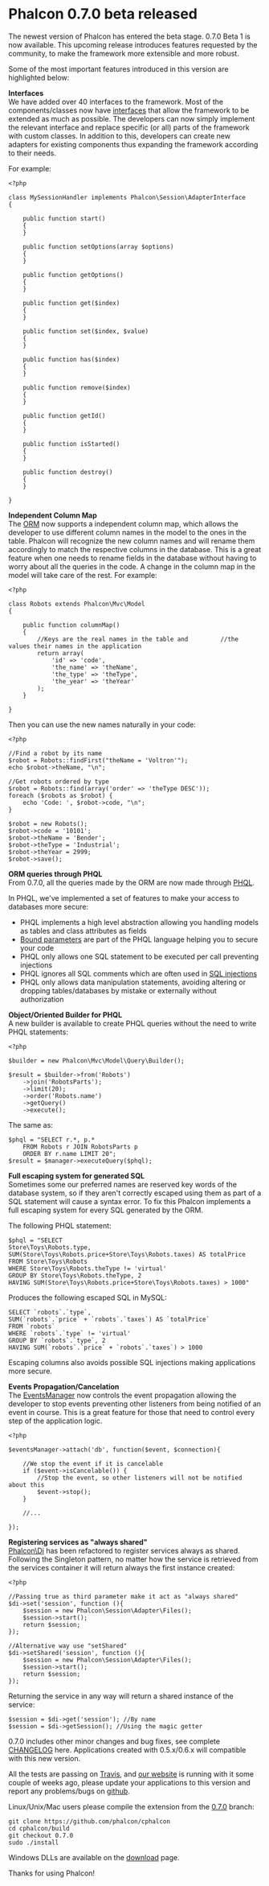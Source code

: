<!--
slug: phalcon-0-7-0-beta-released
date: Wed Nov 21 2012 11:00:00 GMT-0500 (EST)
tags: php, phalcon, orm, release
title: Phalcon 0.7.0 beta released
id: 36213237029
link: http://blog.phalconphp.com/post/36213237029/phalcon-0-7-0-beta-released
raw: {"blog_name":"phalconphp","id":36213237029,"post_url":"http://blog.phalconphp.com/post/36213237029/phalcon-0-7-0-beta-released","slug":"phalcon-0-7-0-beta-released","type":"text","date":"2012-11-21 16:00:00 GMT","timestamp":1353513600,"state":"published","format":"html","reblog_key":"EjsB77M7","tags":["php","phalcon","orm","release"],"short_url":"http://tmblr.co/Z6PumvXkUYKb","highlighted":[],"note_count":2,"title":"Phalcon 0.7.0 beta released","body":"<p>The newest version of Phalcon has entered the beta stage. 0.7.0 Beta 1 is now available. This upcoming release introduces features requested by the community, to make the framework more extensible and more robust.</p>\n<p>Some of the most important features introduced in this version are highlighted below:</p>\n<p><strong>Interfaces</strong><br/> We have added over 40 interfaces to the framework. Most of the components/classes now have <a href=\"http://php.net/manual/en/language.oop5.interfaces.php\">interfaces</a> that allow the framework to be extended as much as possible. The developers can now simply implement the relevant interface and replace specific (or all) parts of the framework with custom classes. In addition to this, developers can create new adapters for existing components thus expanding the framework according to their needs.</p>\n<p>For example:</p>\n<pre class=\"sh_php sh_sourceCode\">&lt;?php\n\nclass MySessionHandler implements Phalcon\\Session\\AdapterInterface \n{\n    \n    public function start()\n    {\n    }\n\n    public function setOptions(array $options)\n    {\n    }\n\n    public function getOptions()\n    {\n    }\n\n    public function get($index)\n    {\n    }\n\n    public function set($index, $value)\n    {\n    }\n\n    public function has($index)\n    {\n    }\n\n    public function remove($index)\n    {\n    }\n\n    public function getId()\n    {\n    }\n\n    public function isStarted()\n    {\n    }\n\n    public function destroy()\n    {\n    }\n\n}\n</pre>\n<p><strong>Independent Column Map</strong><br/> The <a href=\"http://docs.phalconphp.com/en/latest/reference/models.html\">ORM</a> now supports a independent column map, which allows the developer to use different column names in the model to the ones in the table. Phalcon will recognize the new column names and will rename them accordingly to match the respective columns in the database. This is a great feature when one needs to rename fields in the database without having to worry about all the queries in the code. A change in the column map in the model will take care of the rest. For example:</p>\n<pre class=\"sh_php sh_sourceCode\">&lt;?php\n\nclass Robots extends Phalcon\\Mvc\\Model\n{\n    \n    public function columnMap()\n    {\n        //Keys are the real names in the table and <br/>        //the values their names in the application\n        return array(\n            'id' =&gt; 'code',\n            'the_name' =&gt; 'theName',\n            'the_type' =&gt; 'theType',\n            'the_year' =&gt; 'theYear'\n        );\n    }\n\n}\n</pre>\n<p>Then you can use the new names naturally in your code:</p>\n<pre class=\"sh_php sh_sourceCode\">&lt;?php\n\n//Find a robot by its name\n$robot = Robots::findFirst(\"theName = 'Voltron'\");\necho $robot-&gt;theName, \"\\n\";\n\n//Get robots ordered by type\n$robot = Robots::find(array('order' =&gt; 'theType DESC'));\nforeach ($robots as $robot) {\n    echo 'Code: ', $robot-&gt;code, \"\\n\";\n}\n\n$robot = new Robots();\n$robot-&gt;code = '10101';\n$robot-&gt;theName = 'Bender';\n$robot-&gt;theType = 'Industrial';\n$robot-&gt;theYear = 2999;\n$robot-&gt;save();\n</pre>\n<p><strong>ORM queries through PHQL</strong><br/> From 0.7.0, all the queries made by the ORM are now made through <a href=\"http://docs.phalconphp.com/en/latest/reference/phql.html\">PHQL</a>.</p>\n<p>In PHQL, we&rsquo;ve implemented a set of features to make your access to databases more secure:</p>\n<ul><li>PHQL implements a high level abstraction allowing you handling models as tables and class attributes as fields</li>\n<li><a href=\"http://www.php.net/manual/en/pdo.prepared-statements.php\">Bound parameters</a> are part of the PHQL language helping you to secure your code</li>\n<li>PHQL only allows one SQL statement to be executed per call preventing injections</li>\n<li>PHQL ignores all SQL comments which are often used in <a href=\"http://en.wikipedia.org/wiki/SQL_injection\">SQL injections</a></li>\n<li>PHQL only allows data manipulation statements, avoiding altering or dropping tables/databases by mistake or externally without authorization</li>\n</ul><p><strong>Object/Oriented Builder for PHQL</strong><br/> A new builder is available to create PHQL queries without the need to write PHQL statements:</p>\n<pre class=\"sh_php sh_sourceCode\">&lt;?php\n\n$builder = new Phalcon\\Mvc\\Model\\Query\\Builder();\n\n$result = $builder-&gt;from('Robots')\n    -&gt;join('RobotsParts');\n    -&gt;limit(20);\n    -&gt;order('Robots.name')\n    -&gt;getQuery()\n    -&gt;execute();\n</pre>\n<p>The same as:</p>\n<pre class=\"sh_php sh_sourceCode\">$phql = \"SELECT r.*, p.* \n    FROM Robots r JOIN RobotsParts p \n    ORDER BY r.name LIMIT 20\";\n$result = $manager-&gt;executeQuery($phql);\n</pre>\n<p><strong>Full escaping system for generated SQL</strong><br/> Sometimes some our preferred names are reserved key words of the database system, so if they aren&rsquo;t correctly escaped using them as part of a SQL statement will cause a syntax error. To fix this Phalcon implements a full escaping system for every SQL generated by the ORM.</p>\n<p>The following PHQL statement:</p>\n<pre class=\"sh_php sh_sourceCode\">$phql = \"SELECT \nStore\\Toys\\Robots.type,\nSUM(Store\\Toys\\Robots.price+Store\\Toys\\Robots.taxes) AS totalPrice\nFROM Store\\Toys\\Robots \nWHERE Store\\Toys\\Robots.theType != 'virtual'\nGROUP BY Store\\Toys\\Robots.theType, 2\nHAVING SUM(Store\\Toys\\Robots.price+Store\\Toys\\Robots.taxes) &gt; 1000\"\n</pre>\n<p>Produces the following escaped SQL in MySQL:</p>\n<pre class=\"sh_sql sh_sourceCode\">SELECT `robots`.`type`,\nSUM(`robots`.`price` + `robots`.`taxes`) AS `totalPrice`\nFROM `robots`\nWHERE `robots`.`type` != 'virtual'\nGROUP BY `robots`.`type`, 2\nHAVING SUM(`robots`.`price` + `robots`.`taxes`) &gt; 1000\n</pre>\n<p>Escaping columns also avoids possible SQL injections making applications more secure.</p>\n<p><strong>Events Propagation/Cancelation</strong><br/> The <a href=\"http://docs.phalconphp.com/en/latest/reference/events.html\">EventsManager</a> now controls the event propagation allowing the developer to stop events preventing other listeners from being notified of an event in course. This is a great feature for those that need to control every step of the application logic.</p>\n<pre class=\"sh_php sh_sourceCode\">&lt;?php\n\n$eventsManager-&gt;attach('db', function($event, $connection){\n\n    //We stop the event if it is cancelable\n    if ($event-&gt;isCancelable()) {\n        //Stop the event, so other listeners will not be notified about this\n        $event-&gt;stop();\n    }\n\n    //...\n\n});\n</pre>\n<p><strong>Registering services as &ldquo;always shared&rdquo;</strong><br/><a href=\"http://docs.phalconphp.com/en/latest/reference/di.html\">Phalcon\\Di</a> has been refactored to register services always as shared. Following the Singleton pattern, no matter how the service is retrieved from the services container it will return always the first instance created:</p>\n<pre class=\"sh_php sh_sourceCode\">&lt;?php\n\n//Passing true as third parameter make it act as \"always shared\"\n$di-&gt;set('session', function (){\n    $session = new Phalcon\\Session\\Adapter\\Files();\n    $session-&gt;start();\n    return $session;\n});\n\n//Alternative way use \"setShared\"\n$di-&gt;setShared('session', function (){\n    $session = new Phalcon\\Session\\Adapter\\Files();\n    $session-&gt;start();\n    return $session;\n});\n</pre>\n<p>Returning the service in any way will return a shared instance of the service:</p>\n<pre class=\"sh_php sh_sourceCode\">$session = $di-&gt;get('session'); //By name\n$session = $di-&gt;getSession(); //Using the magic getter\n</pre>\n<p>0.7.0 includes other minor changes and bug fixes, see complete <a href=\"https://github.com/phalcon/cphalcon/blob/0.7.0/CHANGELOG\">CHANGELOG</a> here. Applications created with 0.5.x/0.6.x will compatible with this new version.</p>\n<p>All the tests are passing on <a href=\"https://travis-ci.org/phalcon/cphalcon/builds/3287750\">Travis</a>, and <a href=\"http://phalconphp.com/\">our website</a> is running with it some couple of weeks ago, please update your applications to this version and report any problems/bugs on <a href=\"https://github.com/phalcon/cphalcon\">github</a>.</p>\n<p>Linux/Unix/Mac users please compile the extension from the <a href=\"https://github.com/phalcon/cphalcon/tree/0.7.0\">0.7.0</a> branch:</p>\n<pre class=\"sh_sh sh_sourceCode\">git clone <a href=\"https://github.com/phalcon/cphalcon\">https://github.com/phalcon/cphalcon</a>\ncd cphalcon/build\ngit checkout 0.7.0\nsudo ./install\n</pre>\n<p>Windows DLLs are available on the <a href=\"http://phalconphp.com/download\">download</a> page.</p>\n<p>Thanks for using Phalcon!</p>","reblog":{"tree_html":"","comment":"<p>The newest version of Phalcon has entered the beta stage. 0.7.0 Beta 1 is now available. This upcoming release introduces features requested by the community, to make the framework more extensible and more robust.</p>\n<p>Some of the most important features introduced in this version are highlighted below:</p>\n<p><strong>Interfaces</strong><br> We have added over 40 interfaces to the framework. Most of the components/classes now have <a href=\"http://php.net/manual/en/language.oop5.interfaces.php\">interfaces</a> that allow the framework to be extended as much as possible. The developers can now simply implement the relevant interface and replace specific (or all) parts of the framework with custom classes. In addition to this, developers can create new adapters for existing components thus expanding the framework according to their needs.</p>\n<p>For example:</p>\n<pre class=\"sh_php sh_sourceCode\">&lt;?php\n\nclass MySessionHandler implements Phalcon\\Session\\AdapterInterface \n{\n    \n    public function start()\n    {\n    }\n\n    public function setOptions(array $options)\n    {\n    }\n\n    public function getOptions()\n    {\n    }\n\n    public function get($index)\n    {\n    }\n\n    public function set($index, $value)\n    {\n    }\n\n    public function has($index)\n    {\n    }\n\n    public function remove($index)\n    {\n    }\n\n    public function getId()\n    {\n    }\n\n    public function isStarted()\n    {\n    }\n\n    public function destroy()\n    {\n    }\n\n}\n</pre>\n<p><strong>Independent Column Map</strong><br> The <a href=\"http://docs.phalconphp.com/en/latest/reference/models.html\">ORM</a> now supports a independent column map, which allows the developer to use different column names in the model to the ones in the table. Phalcon will recognize the new column names and will rename them accordingly to match the respective columns in the database. This is a great feature when one needs to rename fields in the database without having to worry about all the queries in the code. A change in the column map in the model will take care of the rest. For example:</p>\n<pre class=\"sh_php sh_sourceCode\">&lt;?php\n\nclass Robots extends Phalcon\\Mvc\\Model\n{\n    \n    public function columnMap()\n    {\n        //Keys are the real names in the table and <br>        //the values their names in the application\n        return array(\n            'id' =&gt; 'code',\n            'the_name' =&gt; 'theName',\n            'the_type' =&gt; 'theType',\n            'the_year' =&gt; 'theYear'\n        );\n    }\n\n}\n</pre>\n<p>Then you can use the new names naturally in your code:</p>\n<pre class=\"sh_php sh_sourceCode\">&lt;?php\n\n//Find a robot by its name\n$robot = Robots::findFirst(\"theName = 'Voltron'\");\necho $robot-&gt;theName, \"\\n\";\n\n//Get robots ordered by type\n$robot = Robots::find(array('order' =&gt; 'theType DESC'));\nforeach ($robots as $robot) {\n    echo 'Code: ', $robot-&gt;code, \"\\n\";\n}\n\n$robot = new Robots();\n$robot-&gt;code = '10101';\n$robot-&gt;theName = 'Bender';\n$robot-&gt;theType = 'Industrial';\n$robot-&gt;theYear = 2999;\n$robot-&gt;save();\n</pre>\n<p><strong>ORM queries through PHQL</strong><br> From 0.7.0, all the queries made by the ORM are now made through <a href=\"http://docs.phalconphp.com/en/latest/reference/phql.html\">PHQL</a>.</p>\n<p>In PHQL, we&rsquo;ve implemented a set of features to make your access to databases more secure:</p>\n<ul><li>PHQL implements a high level abstraction allowing you handling models as tables and class attributes as fields</li>\n<li><a href=\"http://www.php.net/manual/en/pdo.prepared-statements.php\">Bound parameters</a> are part of the PHQL language helping you to secure your code</li>\n<li>PHQL only allows one SQL statement to be executed per call preventing injections</li>\n<li>PHQL ignores all SQL comments which are often used in <a href=\"http://en.wikipedia.org/wiki/SQL_injection\">SQL injections</a></li>\n<li>PHQL only allows data manipulation statements, avoiding altering or dropping tables/databases by mistake or externally without authorization</li>\n</ul><p><strong>Object/Oriented Builder for PHQL</strong><br> A new builder is available to create PHQL queries without the need to write PHQL statements:</p>\n<pre class=\"sh_php sh_sourceCode\">&lt;?php\n\n$builder = new Phalcon\\Mvc\\Model\\Query\\Builder();\n\n$result = $builder-&gt;from('Robots')\n    -&gt;join('RobotsParts');\n    -&gt;limit(20);\n    -&gt;order('Robots.name')\n    -&gt;getQuery()\n    -&gt;execute();\n</pre>\n<p>The same as:</p>\n<pre class=\"sh_php sh_sourceCode\">$phql = \"SELECT r.*, p.* \n    FROM Robots r JOIN RobotsParts p \n    ORDER BY r.name LIMIT 20\";\n$result = $manager-&gt;executeQuery($phql);\n</pre>\n<p><strong>Full escaping system for generated SQL</strong><br> Sometimes some our preferred names are reserved key words of the database system, so if they aren&rsquo;t correctly escaped using them as part of a SQL statement will cause a syntax error. To fix this Phalcon implements a full escaping system for every SQL generated by the ORM.</p>\n<p>The following PHQL statement:</p>\n<pre class=\"sh_php sh_sourceCode\">$phql = \"SELECT \nStore\\Toys\\Robots.type,\nSUM(Store\\Toys\\Robots.price+Store\\Toys\\Robots.taxes) AS totalPrice\nFROM Store\\Toys\\Robots \nWHERE Store\\Toys\\Robots.theType != 'virtual'\nGROUP BY Store\\Toys\\Robots.theType, 2\nHAVING SUM(Store\\Toys\\Robots.price+Store\\Toys\\Robots.taxes) &gt; 1000\"\n</pre>\n<p>Produces the following escaped SQL in MySQL:</p>\n<pre class=\"sh_sql sh_sourceCode\">SELECT `robots`.`type`,\nSUM(`robots`.`price` + `robots`.`taxes`) AS `totalPrice`\nFROM `robots`\nWHERE `robots`.`type` != 'virtual'\nGROUP BY `robots`.`type`, 2\nHAVING SUM(`robots`.`price` + `robots`.`taxes`) &gt; 1000\n</pre>\n<p>Escaping columns also avoids possible SQL injections making applications more secure.</p>\n<p><strong>Events Propagation/Cancelation</strong><br> The <a href=\"http://docs.phalconphp.com/en/latest/reference/events.html\">EventsManager</a> now controls the event propagation allowing the developer to stop events preventing other listeners from being notified of an event in course. This is a great feature for those that need to control every step of the application logic.</p>\n<pre class=\"sh_php sh_sourceCode\">&lt;?php\n\n$eventsManager-&gt;attach('db', function($event, $connection){\n\n    //We stop the event if it is cancelable\n    if ($event-&gt;isCancelable()) {\n        //Stop the event, so other listeners will not be notified about this\n        $event-&gt;stop();\n    }\n\n    //...\n\n});\n</pre>\n<p><strong>Registering services as &ldquo;always shared&rdquo;</strong><br><a href=\"http://docs.phalconphp.com/en/latest/reference/di.html\">Phalcon\\Di</a> has been refactored to register services always as shared. Following the Singleton pattern, no matter how the service is retrieved from the services container it will return always the first instance created:</p>\n<pre class=\"sh_php sh_sourceCode\">&lt;?php\n\n//Passing true as third parameter make it act as \"always shared\"\n$di-&gt;set('session', function (){\n    $session = new Phalcon\\Session\\Adapter\\Files();\n    $session-&gt;start();\n    return $session;\n});\n\n//Alternative way use \"setShared\"\n$di-&gt;setShared('session', function (){\n    $session = new Phalcon\\Session\\Adapter\\Files();\n    $session-&gt;start();\n    return $session;\n});\n</pre>\n<p>Returning the service in any way will return a shared instance of the service:</p>\n<pre class=\"sh_php sh_sourceCode\">$session = $di-&gt;get('session'); //By name\n$session = $di-&gt;getSession(); //Using the magic getter\n</pre>\n<p>0.7.0 includes other minor changes and bug fixes, see complete <a href=\"https://github.com/phalcon/cphalcon/blob/0.7.0/CHANGELOG\">CHANGELOG</a> here. Applications created with 0.5.x/0.6.x will compatible with this new version.</p>\n<p>All the tests are passing on <a href=\"https://travis-ci.org/phalcon/cphalcon/builds/3287750\">Travis</a>, and <a href=\"http://phalconphp.com/\">our website</a> is running with it some couple of weeks ago, please update your applications to this version and report any problems/bugs on <a href=\"https://github.com/phalcon/cphalcon\">github</a>.</p>\n<p>Linux/Unix/Mac users please compile the extension from the <a href=\"https://github.com/phalcon/cphalcon/tree/0.7.0\">0.7.0</a> branch:</p>\n<pre class=\"sh_sh sh_sourceCode\">git clone <a href=\"https://github.com/phalcon/cphalcon\">https://github.com/phalcon/cphalcon</a>\ncd cphalcon/build\ngit checkout 0.7.0\nsudo ./install\n</pre>\n<p>Windows DLLs are available on the <a href=\"http://phalconphp.com/download\">download</a> page.</p>\n<p>Thanks for using Phalcon!</p>"},"trail":[{"blog":{"name":"phalconphp","theme":{"header_full_width":1117,"header_full_height":426,"header_focus_width":758,"header_focus_height":426,"avatar_shape":"square","background_color":"#FAFAFA","body_font":"Helvetica Neue","header_bounds":"0,937,426,179","header_image":"http://static.tumblr.com/be2b0380984b972b47699d457f4c0ffb/ivjir8a/815nn0qo7/tumblr_static_28z87js742xwowwo0kco04ogs.jpg","header_image_focused":"http://static.tumblr.com/be2b0380984b972b47699d457f4c0ffb/ivjir8a/laHnn0qo9/tumblr_static_tumblr_static_28z87js742xwowwo0kco04ogs_focused_v3.jpg","header_image_scaled":"http://static.tumblr.com/be2b0380984b972b47699d457f4c0ffb/ivjir8a/815nn0qo7/tumblr_static_28z87js742xwowwo0kco04ogs_2048_v2.jpg","header_stretch":true,"link_color":"#529ECC","show_avatar":true,"show_description":true,"show_header_image":true,"show_title":true,"title_color":"#444444","title_font":"Gibson","title_font_weight":"bold"}},"post":{"id":"36213237029"},"content":"<p>The newest version of Phalcon has entered the beta stage. 0.7.0 Beta 1 is now available. This upcoming release introduces features requested by the community, to make the framework more extensible and more robust.</p>\n<p>Some of the most important features introduced in this version are highlighted below:</p>\n<p><strong>Interfaces</strong><br> We have added over 40 interfaces to the framework. Most of the components/classes now have <a href=\"http://php.net/manual/en/language.oop5.interfaces.php\">interfaces</a> that allow the framework to be extended as much as possible. The developers can now simply implement the relevant interface and replace specific (or all) parts of the framework with custom classes. In addition to this, developers can create new adapters for existing components thus expanding the framework according to their needs.</p>\n<p>For example:</p>\n<pre class=\"sh_php sh_sourceCode\"><?php\n\nclass MySessionHandler implements Phalcon\\Session\\AdapterInterface \n{\n    \n    public function start()\n    {\n    }\n\n    public function setOptions(array $options)\n    {\n    }\n\n    public function getOptions()\n    {\n    }\n\n    public function get($index)\n    {\n    }\n\n    public function set($index, $value)\n    {\n    }\n\n    public function has($index)\n    {\n    }\n\n    public function remove($index)\n    {\n    }\n\n    public function getId()\n    {\n    }\n\n    public function isStarted()\n    {\n    }\n\n    public function destroy()\n    {\n    }\n\n}\n</pre>\n<p><strong>Independent Column Map</strong><br> The <a href=\"http://docs.phalconphp.com/en/latest/reference/models.html\">ORM</a> now supports a independent column map, which allows the developer to use different column names in the model to the ones in the table. Phalcon will recognize the new column names and will rename them accordingly to match the respective columns in the database. This is a great feature when one needs to rename fields in the database without having to worry about all the queries in the code. A change in the column map in the model will take care of the rest. For example:</p>\n<pre class=\"sh_php sh_sourceCode\"><?php\n\nclass Robots extends Phalcon\\Mvc\\Model\n{\n    \n    public function columnMap()\n    {\n        //Keys are the real names in the table and <br>        //the values their names in the application\n        return array(\n            'id' => 'code',\n            'the_name' => 'theName',\n            'the_type' => 'theType',\n            'the_year' => 'theYear'\n        );\n    }\n\n}\n</pre>\n<p>Then you can use the new names naturally in your code:</p>\n<pre class=\"sh_php sh_sourceCode\"><?php\n\n//Find a robot by its name\n$robot = Robots::findFirst(\"theName = 'Voltron'\");\necho $robot->theName, \"\\n\";\n\n//Get robots ordered by type\n$robot = Robots::find(array('order' => 'theType DESC'));\nforeach ($robots as $robot) {\n    echo 'Code: ', $robot->code, \"\\n\";\n}\n\n$robot = new Robots();\n$robot->code = '10101';\n$robot->theName = 'Bender';\n$robot->theType = 'Industrial';\n$robot->theYear = 2999;\n$robot->save();\n</pre>\n<p><strong>ORM queries through PHQL</strong><br> From 0.7.0, all the queries made by the ORM are now made through <a href=\"http://docs.phalconphp.com/en/latest/reference/phql.html\">PHQL</a>.</p>\n<p>In PHQL, we've implemented a set of features to make your access to databases more secure:</p>\n<ul><li>PHQL implements a high level abstraction allowing you handling models as tables and class attributes as fields</li>\n<li><a href=\"http://www.php.net/manual/en/pdo.prepared-statements.php\">Bound parameters</a> are part of the PHQL language helping you to secure your code</li>\n<li>PHQL only allows one SQL statement to be executed per call preventing injections</li>\n<li>PHQL ignores all SQL comments which are often used in <a href=\"http://en.wikipedia.org/wiki/SQL_injection\">SQL injections</a></li>\n<li>PHQL only allows data manipulation statements, avoiding altering or dropping tables/databases by mistake or externally without authorization</li>\n</ul><p><strong>Object/Oriented Builder for PHQL</strong><br> A new builder is available to create PHQL queries without the need to write PHQL statements:</p>\n<pre class=\"sh_php sh_sourceCode\"><?php\n\n$builder = new Phalcon\\Mvc\\Model\\Query\\Builder();\n\n$result = $builder->from('Robots')\n    ->join('RobotsParts');\n    ->limit(20);\n    ->order('Robots.name')\n    ->getQuery()\n    ->execute();\n</pre>\n<p>The same as:</p>\n<pre class=\"sh_php sh_sourceCode\">$phql = \"SELECT r.*, p.* \n    FROM Robots r JOIN RobotsParts p \n    ORDER BY r.name LIMIT 20\";\n$result = $manager->executeQuery($phql);\n</pre>\n<p><strong>Full escaping system for generated SQL</strong><br> Sometimes some our preferred names are reserved key words of the database system, so if they aren't correctly escaped using them as part of a SQL statement will cause a syntax error. To fix this Phalcon implements a full escaping system for every SQL generated by the ORM.</p>\n<p>The following PHQL statement:</p>\n<pre class=\"sh_php sh_sourceCode\">$phql = \"SELECT \nStore\\Toys\\Robots.type,\nSUM(Store\\Toys\\Robots.price+Store\\Toys\\Robots.taxes) AS totalPrice\nFROM Store\\Toys\\Robots \nWHERE Store\\Toys\\Robots.theType != 'virtual'\nGROUP BY Store\\Toys\\Robots.theType, 2\nHAVING SUM(Store\\Toys\\Robots.price+Store\\Toys\\Robots.taxes) > 1000\"\n</pre>\n<p>Produces the following escaped SQL in MySQL:</p>\n<pre class=\"sh_sql sh_sourceCode\">SELECT `robots`.`type`,\nSUM(`robots`.`price` + `robots`.`taxes`) AS `totalPrice`\nFROM `robots`\nWHERE `robots`.`type` != 'virtual'\nGROUP BY `robots`.`type`, 2\nHAVING SUM(`robots`.`price` + `robots`.`taxes`) > 1000\n</pre>\n<p>Escaping columns also avoids possible SQL injections making applications more secure.</p>\n<p><strong>Events Propagation/Cancelation</strong><br> The <a href=\"http://docs.phalconphp.com/en/latest/reference/events.html\">EventsManager</a> now controls the event propagation allowing the developer to stop events preventing other listeners from being notified of an event in course. This is a great feature for those that need to control every step of the application logic.</p>\n<pre class=\"sh_php sh_sourceCode\"><?php\n\n$eventsManager->attach('db', function($event, $connection){\n\n    //We stop the event if it is cancelable\n    if ($event->isCancelable()) {\n        //Stop the event, so other listeners will not be notified about this\n        $event->stop();\n    }\n\n    //...\n\n});\n</pre>\n<p><strong>Registering services as "always shared"</strong><br><a href=\"http://docs.phalconphp.com/en/latest/reference/di.html\">Phalcon\\Di</a> has been refactored to register services always as shared. Following the Singleton pattern, no matter how the service is retrieved from the services container it will return always the first instance created:</p>\n<pre class=\"sh_php sh_sourceCode\"><?php\n\n//Passing true as third parameter make it act as \"always shared\"\n$di->set('session', function (){\n    $session = new Phalcon\\Session\\Adapter\\Files();\n    $session->start();\n    return $session;\n});\n\n//Alternative way use \"setShared\"\n$di->setShared('session', function (){\n    $session = new Phalcon\\Session\\Adapter\\Files();\n    $session->start();\n    return $session;\n});\n</pre>\n<p>Returning the service in any way will return a shared instance of the service:</p>\n<pre class=\"sh_php sh_sourceCode\">$session = $di->get('session'); //By name\n$session = $di->getSession(); //Using the magic getter\n</pre>\n<p>0.7.0 includes other minor changes and bug fixes, see complete <a href=\"https://github.com/phalcon/cphalcon/blob/0.7.0/CHANGELOG\">CHANGELOG</a> here. Applications created with 0.5.x/0.6.x will compatible with this new version.</p>\n<p>All the tests are passing on <a href=\"https://travis-ci.org/phalcon/cphalcon/builds/3287750\">Travis</a>, and <a href=\"http://phalconphp.com/\">our website</a> is running with it some couple of weeks ago, please update your applications to this version and report any problems/bugs on <a href=\"https://github.com/phalcon/cphalcon\">github</a>.</p>\n<p>Linux/Unix/Mac users please compile the extension from the <a href=\"https://github.com/phalcon/cphalcon/tree/0.7.0\">0.7.0</a> branch:</p>\n<pre class=\"sh_sh sh_sourceCode\">git clone <a href=\"https://github.com/phalcon/cphalcon\">https://github.com/phalcon/cphalcon</a>\ncd cphalcon/build\ngit checkout 0.7.0\nsudo ./install\n</pre>\n<p>Windows DLLs are available on the <a href=\"http://phalconphp.com/download\">download</a> page.</p>\n<p>Thanks for using Phalcon!</p>","content_raw":"<p>The newest version of Phalcon has entered the beta stage. 0.7.0 Beta 1 is now available. This upcoming release introduces features requested by the community, to make the framework more extensible and more robust.</p>\r\n<p>Some of the most important features introduced in this version are highlighted below:</p>\r\n<p><strong>Interfaces</strong><br> We have added over 40 interfaces to the framework. Most of the components/classes now have <a href=\"http://php.net/manual/en/language.oop5.interfaces.php\">interfaces</a> that allow the framework to be extended as much as possible. The developers can now simply implement the relevant interface and replace specific (or all) parts of the framework with custom classes. In addition to this, developers can create new adapters for existing components thus expanding the framework according to their needs.</p>\r\n<p>For example:</p>\r\n<pre class=\"sh_php sh_sourceCode\">&lt;?php\r\n\r\nclass MySessionHandler implements Phalcon\\Session\\AdapterInterface \r\n{\r\n    \r\n    public function start()\r\n    {\r\n    }\r\n\r\n    public function setOptions(array $options)\r\n    {\r\n    }\r\n\r\n    public function getOptions()\r\n    {\r\n    }\r\n\r\n    public function get($index)\r\n    {\r\n    }\r\n\r\n    public function set($index, $value)\r\n    {\r\n    }\r\n\r\n    public function has($index)\r\n    {\r\n    }\r\n\r\n    public function remove($index)\r\n    {\r\n    }\r\n\r\n    public function getId()\r\n    {\r\n    }\r\n\r\n    public function isStarted()\r\n    {\r\n    }\r\n\r\n    public function destroy()\r\n    {\r\n    }\r\n\r\n}\r\n</pre>\r\n<p><strong>Independent Column Map</strong><br> The <a href=\"http://docs.phalconphp.com/en/latest/reference/models.html\">ORM</a> now supports a independent column map, which allows the developer to use different column names in the model to the ones in the table. Phalcon will recognize the new column names and will rename them accordingly to match the respective columns in the database. This is a great feature when one needs to rename fields in the database without having to worry about all the queries in the code. A change in the column map in the model will take care of the rest. For example:</p>\r\n<pre class=\"sh_php sh_sourceCode\">&lt;?php\r\n\r\nclass Robots extends Phalcon\\Mvc\\Model\r\n{\r\n    \r\n    public function columnMap()\r\n    {\r\n        //Keys are the real names in the table and <br>        //the values their names in the application\r\n        return array(\r\n            'id' =&gt; 'code',\r\n            'the_name' =&gt; 'theName',\r\n            'the_type' =&gt; 'theType',\r\n            'the_year' =&gt; 'theYear'\r\n        );\r\n    }\r\n\r\n}\r\n</pre>\r\n<p>Then you can use the new names naturally in your code:</p>\r\n<pre class=\"sh_php sh_sourceCode\">&lt;?php\r\n\r\n//Find a robot by its name\r\n$robot = Robots::findFirst(\"theName = 'Voltron'\");\r\necho $robot-&gt;theName, \"\\n\";\r\n\r\n//Get robots ordered by type\r\n$robot = Robots::find(array('order' =&gt; 'theType DESC'));\r\nforeach ($robots as $robot) {\r\n    echo 'Code: ', $robot-&gt;code, \"\\n\";\r\n}\r\n\r\n$robot = new Robots();\r\n$robot-&gt;code = '10101';\r\n$robot-&gt;theName = 'Bender';\r\n$robot-&gt;theType = 'Industrial';\r\n$robot-&gt;theYear = 2999;\r\n$robot-&gt;save();\r\n</pre>\r\n<p><strong>ORM queries through PHQL</strong><br> From 0.7.0, all the queries made by the ORM are now made through <a href=\"http://docs.phalconphp.com/en/latest/reference/phql.html\">PHQL</a>.</p>\r\n<p>In PHQL, we've implemented a set of features to make your access to databases more secure:</p>\r\n<ul><li>PHQL implements a high level abstraction allowing you handling models as tables and class attributes as fields</li>\r\n<li><a href=\"http://www.php.net/manual/en/pdo.prepared-statements.php\">Bound parameters</a> are part of the PHQL language helping you to secure your code</li>\r\n<li>PHQL only allows one SQL statement to be executed per call preventing injections</li>\r\n<li>PHQL ignores all SQL comments which are often used in <a href=\"http://en.wikipedia.org/wiki/SQL_injection\">SQL injections</a></li>\r\n<li>PHQL only allows data manipulation statements, avoiding altering or dropping tables/databases by mistake or externally without authorization</li>\r\n</ul><p><strong>Object/Oriented Builder for PHQL</strong><br> A new builder is available to create PHQL queries without the need to write PHQL statements:</p>\r\n<pre class=\"sh_php sh_sourceCode\">&lt;?php\r\n\r\n$builder = new Phalcon\\Mvc\\Model\\Query\\Builder();\r\n\r\n$result = $builder-&gt;from('Robots')\r\n    -&gt;join('RobotsParts');\r\n    -&gt;limit(20);\r\n    -&gt;order('Robots.name')\r\n    -&gt;getQuery()\r\n    -&gt;execute();\r\n</pre>\r\n<p>The same as:</p>\r\n<pre class=\"sh_php sh_sourceCode\">$phql = \"SELECT r.*, p.* \r\n    FROM Robots r JOIN RobotsParts p \r\n    ORDER BY r.name LIMIT 20\";\r\n$result = $manager-&gt;executeQuery($phql);\r\n</pre>\r\n<p><strong>Full escaping system for generated SQL</strong><br> Sometimes some our preferred names are reserved key words of the database system, so if they aren't correctly escaped using them as part of a SQL statement will cause a syntax error. To fix this Phalcon implements a full escaping system for every SQL generated by the ORM.</p>\r\n<p>The following PHQL statement:</p>\r\n<pre class=\"sh_php sh_sourceCode\">$phql = \"SELECT \r\nStore\\Toys\\Robots.type,\r\nSUM(Store\\Toys\\Robots.price+Store\\Toys\\Robots.taxes) AS totalPrice\r\nFROM Store\\Toys\\Robots \r\nWHERE Store\\Toys\\Robots.theType != 'virtual'\r\nGROUP BY Store\\Toys\\Robots.theType, 2\r\nHAVING SUM(Store\\Toys\\Robots.price+Store\\Toys\\Robots.taxes) &gt; 1000\"\r\n</pre>\r\n<p>Produces the following escaped SQL in MySQL:</p>\r\n<pre class=\"sh_sql sh_sourceCode\">SELECT `robots`.`type`,\r\nSUM(`robots`.`price` + `robots`.`taxes`) AS `totalPrice`\r\nFROM `robots`\r\nWHERE `robots`.`type` != 'virtual'\r\nGROUP BY `robots`.`type`, 2\r\nHAVING SUM(`robots`.`price` + `robots`.`taxes`) &gt; 1000\r\n</pre>\r\n<p>Escaping columns also avoids possible SQL injections making applications more secure.</p>\r\n<p><strong>Events Propagation/Cancelation</strong><br> The <a href=\"http://docs.phalconphp.com/en/latest/reference/events.html\">EventsManager</a> now controls the event propagation allowing the developer to stop events preventing other listeners from being notified of an event in course. This is a great feature for those that need to control every step of the application logic.</p>\r\n<pre class=\"sh_php sh_sourceCode\">&lt;?php\r\n\r\n$eventsManager-&gt;attach('db', function($event, $connection){\r\n\r\n    //We stop the event if it is cancelable\r\n    if ($event-&gt;isCancelable()) {\r\n        //Stop the event, so other listeners will not be notified about this\r\n        $event-&gt;stop();\r\n    }\r\n\r\n    //...\r\n\r\n});\r\n</pre>\r\n<p><strong>Registering services as \"always shared\"</strong><br><a href=\"http://docs.phalconphp.com/en/latest/reference/di.html\">Phalcon\\Di</a> has been refactored to register services always as shared. Following the Singleton pattern, no matter how the service is retrieved from the services container it will return always the first instance created:</p>\r\n<pre class=\"sh_php sh_sourceCode\">&lt;?php\r\n\r\n//Passing true as third parameter make it act as \"always shared\"\r\n$di-&gt;set('session', function (){\r\n    $session = new Phalcon\\Session\\Adapter\\Files();\r\n    $session-&gt;start();\r\n    return $session;\r\n});\r\n\r\n//Alternative way use \"setShared\"\r\n$di-&gt;setShared('session', function (){\r\n    $session = new Phalcon\\Session\\Adapter\\Files();\r\n    $session-&gt;start();\r\n    return $session;\r\n});\r\n</pre>\r\n<p>Returning the service in any way will return a shared instance of the service:</p>\r\n<pre class=\"sh_php sh_sourceCode\">$session = $di-&gt;get('session'); //By name\r\n$session = $di-&gt;getSession(); //Using the magic getter\r\n</pre>\r\n<p>0.7.0 includes other minor changes and bug fixes, see complete <a href=\"https://github.com/phalcon/cphalcon/blob/0.7.0/CHANGELOG\">CHANGELOG</a> here. Applications created with 0.5.x/0.6.x will compatible with this new version.</p>\r\n<p>All the tests are passing on <a href=\"https://travis-ci.org/phalcon/cphalcon/builds/3287750\">Travis</a>, and <a href=\"http://phalconphp.com/\">our website</a> is running with it some couple of weeks ago, please update your applications to this version and report any problems/bugs on <a href=\"https://github.com/phalcon/cphalcon\">github</a>.</p>\r\n<p>Linux/Unix/Mac users please compile the extension from the <a href=\"https://github.com/phalcon/cphalcon/tree/0.7.0\">0.7.0</a> branch:</p>\r\n<pre class=\"sh_sh sh_sourceCode\">git clone https://github.com/phalcon/cphalcon\r\ncd cphalcon/build\r\ngit checkout 0.7.0\r\nsudo ./install\r\n</pre>\r\n<p>Windows DLLs are available on the <a href=\"http://phalconphp.com/download\">download</a> page.</p>\r\n<p>Thanks for using Phalcon!</p>","is_current_item":true,"is_root_item":true}]}
publish: 2012-11-021
-->


Phalcon 0.7.0 beta released
===========================

The newest version of Phalcon has entered the beta stage. 0.7.0 Beta 1
is now available. This upcoming release introduces features requested by
the community, to make the framework more extensible and more robust.

Some of the most important features introduced in this version are
highlighted below:

**Interfaces**\
 We have added over 40 interfaces to the framework. Most of the
components/classes now have
[interfaces](http://php.net/manual/en/language.oop5.interfaces.php) that
allow the framework to be extended as much as possible. The developers
can now simply implement the relevant interface and replace specific (or
all) parts of the framework with custom classes. In addition to this,
developers can create new adapters for existing components thus
expanding the framework according to their needs.

For example:

~~~~ {.sh_php .sh_sourceCode}
<?php

class MySessionHandler implements Phalcon\Session\AdapterInterface 
{
    
    public function start()
    {
    }

    public function setOptions(array $options)
    {
    }

    public function getOptions()
    {
    }

    public function get($index)
    {
    }

    public function set($index, $value)
    {
    }

    public function has($index)
    {
    }

    public function remove($index)
    {
    }

    public function getId()
    {
    }

    public function isStarted()
    {
    }

    public function destroy()
    {
    }

}
~~~~

**Independent Column Map**\
 The [ORM](http://docs.phalconphp.com/en/latest/reference/models.html)
now supports a independent column map, which allows the developer to use
different column names in the model to the ones in the table. Phalcon
will recognize the new column names and will rename them accordingly to
match the respective columns in the database. This is a great feature
when one needs to rename fields in the database without having to worry
about all the queries in the code. A change in the column map in the
model will take care of the rest. For example:

~~~~ {.sh_php .sh_sourceCode}
<?php

class Robots extends Phalcon\Mvc\Model
{
    
    public function columnMap()
    {
        //Keys are the real names in the table and         //the values their names in the application
        return array(
            'id' => 'code',
            'the_name' => 'theName',
            'the_type' => 'theType',
            'the_year' => 'theYear'
        );
    }

}
~~~~

Then you can use the new names naturally in your code:

~~~~ {.sh_php .sh_sourceCode}
<?php

//Find a robot by its name
$robot = Robots::findFirst("theName = 'Voltron'");
echo $robot->theName, "\n";

//Get robots ordered by type
$robot = Robots::find(array('order' => 'theType DESC'));
foreach ($robots as $robot) {
    echo 'Code: ', $robot->code, "\n";
}

$robot = new Robots();
$robot->code = '10101';
$robot->theName = 'Bender';
$robot->theType = 'Industrial';
$robot->theYear = 2999;
$robot->save();
~~~~

**ORM queries through PHQL**\
 From 0.7.0, all the queries made by the ORM are now made through
[PHQL](http://docs.phalconphp.com/en/latest/reference/phql.html).

In PHQL, we've implemented a set of features to make your access to
databases more secure:

-   PHQL implements a high level abstraction allowing you handling
    models as tables and class attributes as fields
-   [Bound
    parameters](http://www.php.net/manual/en/pdo.prepared-statements.php)
    are part of the PHQL language helping you to secure your code
-   PHQL only allows one SQL statement to be executed per call
    preventing injections
-   PHQL ignores all SQL comments which are often used in [SQL
    injections](http://en.wikipedia.org/wiki/SQL_injection)
-   PHQL only allows data manipulation statements, avoiding altering or
    dropping tables/databases by mistake or externally without
    authorization

**Object/Oriented Builder for PHQL**\
 A new builder is available to create PHQL queries without the need to
write PHQL statements:

~~~~ {.sh_php .sh_sourceCode}
<?php

$builder = new Phalcon\Mvc\Model\Query\Builder();

$result = $builder->from('Robots')
    ->join('RobotsParts');
    ->limit(20);
    ->order('Robots.name')
    ->getQuery()
    ->execute();
~~~~

The same as:

~~~~ {.sh_php .sh_sourceCode}
$phql = "SELECT r.*, p.* 
    FROM Robots r JOIN RobotsParts p 
    ORDER BY r.name LIMIT 20";
$result = $manager->executeQuery($phql);
~~~~

**Full escaping system for generated SQL**\
 Sometimes some our preferred names are reserved key words of the
database system, so if they aren't correctly escaped using them as part
of a SQL statement will cause a syntax error. To fix this Phalcon
implements a full escaping system for every SQL generated by the ORM.

The following PHQL statement:

~~~~ {.sh_php .sh_sourceCode}
$phql = "SELECT 
Store\Toys\Robots.type,
SUM(Store\Toys\Robots.price+Store\Toys\Robots.taxes) AS totalPrice
FROM Store\Toys\Robots 
WHERE Store\Toys\Robots.theType != 'virtual'
GROUP BY Store\Toys\Robots.theType, 2
HAVING SUM(Store\Toys\Robots.price+Store\Toys\Robots.taxes) > 1000"
~~~~

Produces the following escaped SQL in MySQL:

~~~~ {.sh_sql .sh_sourceCode}
SELECT `robots`.`type`,
SUM(`robots`.`price` + `robots`.`taxes`) AS `totalPrice`
FROM `robots`
WHERE `robots`.`type` != 'virtual'
GROUP BY `robots`.`type`, 2
HAVING SUM(`robots`.`price` + `robots`.`taxes`) > 1000
~~~~

Escaping columns also avoids possible SQL injections making applications
more secure.

**Events Propagation/Cancelation**\
 The
[EventsManager](http://docs.phalconphp.com/en/latest/reference/events.html)
now controls the event propagation allowing the developer to stop events
preventing other listeners from being notified of an event in course.
This is a great feature for those that need to control every step of the
application logic.

~~~~ {.sh_php .sh_sourceCode}
<?php

$eventsManager->attach('db', function($event, $connection){

    //We stop the event if it is cancelable
    if ($event->isCancelable()) {
        //Stop the event, so other listeners will not be notified about this
        $event->stop();
    }

    //...

});
~~~~

**Registering services as "always shared"**\
[Phalcon\\Di](http://docs.phalconphp.com/en/latest/reference/di.html)
has been refactored to register services always as shared. Following the
Singleton pattern, no matter how the service is retrieved from the
services container it will return always the first instance created:

~~~~ {.sh_php .sh_sourceCode}
<?php

//Passing true as third parameter make it act as "always shared"
$di->set('session', function (){
    $session = new Phalcon\Session\Adapter\Files();
    $session->start();
    return $session;
});

//Alternative way use "setShared"
$di->setShared('session', function (){
    $session = new Phalcon\Session\Adapter\Files();
    $session->start();
    return $session;
});
~~~~

Returning the service in any way will return a shared instance of the
service:

~~~~ {.sh_php .sh_sourceCode}
$session = $di->get('session'); //By name
$session = $di->getSession(); //Using the magic getter
~~~~

0.7.0 includes other minor changes and bug fixes, see complete
[CHANGELOG](https://github.com/phalcon/cphalcon/blob/0.7.0/CHANGELOG)
here. Applications created with 0.5.x/0.6.x will compatible with this
new version.

All the tests are passing on
[Travis](https://travis-ci.org/phalcon/cphalcon/builds/3287750), and
[our website](http://phalconphp.com/) is running with it some couple of
weeks ago, please update your applications to this version and report
any problems/bugs on [github](https://github.com/phalcon/cphalcon).

Linux/Unix/Mac users please compile the extension from the
[0.7.0](https://github.com/phalcon/cphalcon/tree/0.7.0) branch:

~~~~ {.sh_sh .sh_sourceCode}
git clone https://github.com/phalcon/cphalcon
cd cphalcon/build
git checkout 0.7.0
sudo ./install
~~~~

Windows DLLs are available on the
[download](http://phalconphp.com/download) page.

Thanks for using Phalcon!

